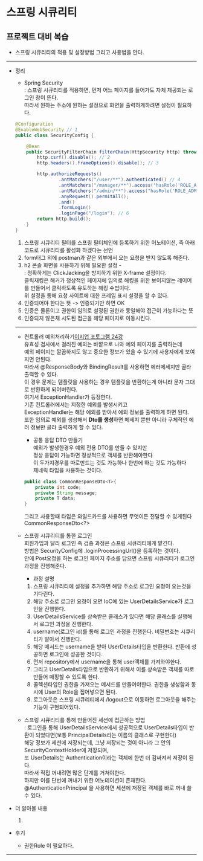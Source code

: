 # 스프링 시큐리티

## 프로젝트 대비 복습

- 스프링 시큐리티의 적용 및 설정방법 그리고 사용법을 안다.

--- 
* 정리
    - Spring Security  
    : 스프링 시큐리티를 적용하면, 먼저 어느 페이지를 들어가도 자체 제공되는 로그인 창이 뜬다.  
    따라서 원하는 주소에 원하는 설정으로 화면을 출력하게하려면 설정이 필요하다.  
    ```java
    @Configuration
    @EnableWebSecurity // 1
    public class SecurityConfig {

        @Bean
        public SecurityFilterChain filterChain(HttpSecurity http) throws Exception {
            http.csrf().disable(); // 2
    		http.headers().frameOptions().disable(); // 3

            http.authorizeRequests()
                    .antMatchers("/user/**").authenticated() // 4
                    .antMatchers("/manager/**").access("hasRole('ROLE_ADMIN') or hasRole('ROLE_MANAGER')") // 5
                    .antMatchers("/admin/**").access("hasRole('ROLE_ADMIN')")
                    .anyRequest().permitAll();
                    .and()
                    .formLogin()
                    .loginPage("/login"); // 6
            return http.build();
        }
    }
    ```
    1. 스프링 시큐리티 필터를 스프링 필터체인에 등록하기 위한 어노테이션, 즉 아래 코드로 시큐리티를 활성화 하겠다는 선언
    2. form태그 외에 postman과 같은 외부에서 오는 요청을 받지 않도록 해준다.
    3. h2 콘솔 화면을 사용하기 위해 필요한 설정 -  
    : 정확하게는 ClickJacking을 방지하기 위한 X-frame 설정이다.  
    클릭재킹은 해커가 정상적인 페이지에 임의로 해킹을 위한 보이지않는 레이어를 만들어서 클릭하도록 유도하는 해킹 수법이다.  
    위 설정을 통해 요청 사이트에 대한 프레임 표시 설정을 할 수 있다.
    4. 인증되어야 한다는 뜻 -> 인증되기만 하면 OK
    5. 인증은 물론이고 권한이 임의로 설정된 권한과 동일해야 접근이 가능하다는 뜻
    6. 인증되지 않은채 시도된 접근을 해당 페이지로 이동시킨다.   
    ---

    - 컨트롤러 예외처리하기[이지업 포토그램 24강](https://easyupclass.e-itwill.com/classroom/index.jsp?cuid=1149)  
    유효성 검사에서 걸러진 예외는 바깥으로 나와 예외 페이지를 출력하는데  
    예외 페이지는 깔끔하지도 않고 중요한 정보가 있을 수 있기에 사용자에게 보여지면 안된다.  
    따라서 @ResponseBody와 BindingResult를 사용하면 에러메세지만 골라 출력할 수 있다.  
    이 경우 문제는 템플릿을 사용하는 경우 템플릿을 반환하는게 아니라 문자 그대로 반환하게 되어버린다.  
    여기서 ExceptionHandler가 등장한다.  
    기존 컨트롤러에서는 지정한 예외를 발생시키고  
    ExceptionHandler는 해당 예외를 받아서 예외 정보를 출력하게 하면 된다.  
    또한 임의로 예외를 생성해서 **Dto를 생성**하면 메세지 뿐만 아니라 구체적인 에러 정보만 골라 출력하게 할 수 있다.  
        - 공통 응답 DTO 만들기  
        예외가 발생한경우 예외 전용 DTO를 만들 수 있지만  
        정상 응답이 가능하면 정상적으로 객체를 반환해야한다  
        이 두가지경우를 따로만드는 것도 가능하나 한번에 하는 것도 가능하다  
        제네릭 타입을 사용하는 것이다.  

        ```java
        public class CommonResponseDto<T>{
            private int code;
            private String message;
            private T data;
        }
        ```
        그리고 사용할때 타입은 와일드카드를 사용하면 무엇이든 전달할 수 있게된다  
        CommonResponseDto<?>  

    - 스프링 시큐리티를 통한 로그인  
    회원가입과 달리 로그인 즉 검증 과정은 스프링 시큐리티에게 맡긴다.  
    방법은 SecurityConfig에 .loginProcessingUrl()을 등록하는 것이다.  
    안에 Post요청을 하는 로그인 페이지 주소를 담으면 스프링 시큐리티가 로그인 과정을 진행해준다.  
        - 과정 설명
        1. 스프링 시큐리티에 설정을 추가하면 해당 주소로 로그인 요청이 오는것을 기다린다.  
        2. 해당 주소로 로그인 요청이 오면 IoC에 있는 UserDetailsService가 로그인을 진행한다.  
        3. UserDetailsService를 상속받은 클래스가 있다면 해당 클래스를 실행해서 로그인 과정을 진행한다.  
        4. username(로그인 id)를 통해 로그인 과정을 진행한다. 비밀번호는 시큐리티가 알아서 진행한다.  
        5. 해당 메서드는 username을 받아 UserDetails타입을 반환한다. 반환에 성공하면 로그인에 성공한 것이다.
        6. 먼저 repository에서 username을 통해 user객체를 가져와야한다.  
        7. 그리고 UserDetails타입으로 반환하기 위해서 이를 상속받은 객체를 따로 만들어 매핑할 수 있도록 한다.  
        8. 콜렉션타입인 권한을 가져오는 메서드를 만들어야한다.  권한을 생성함과 동시에 User의 Role을 집어넣으면 된다. 
        9. 로그아웃은 스프링 시큐리티에서 /logout으로 이동하면 로그아웃을 해주는 기능이 구현되어있다.  


    - 스프링 시큐리티를 통해 만들어진 세션에 접근하는 방법  
    : 로그인을 통해 UserDetailsService에서 성공적으로 UserDetails타입이 반환이 되었다면(보통 PrincipalDetails라는 이름의 클래스로 구현한다)  
    해당 정보가 세션에 저장되는데, 그냥 저장되는 것이 아니라 그 안의 SecurityContextHolder에 저장되며,  
    또 UserDetails는 Authentication이라는 객체에 한번 더 감싸져서 저장이 된다.  
    따라서 직접 꺼내려면 많은 단계를 거쳐야한다.  
    하지만 이를 단번에 꺼내기 위한 어노테이션이 존재한다.  
    @AuthenticationPrincipal 을 사용하면 세션에 저장된 객체를 바로 꺼내 쓸 수 있다.


* 더 알아볼 내용

    1. 
* 후기

    - 권한Role 이 필요하다.  

---